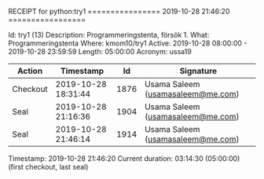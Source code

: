 RECEIPT for python:try1
================ 2019-10-28 21:46:20 =================

Id:          try1 (13)
Description: Programmeringstenta, försök 1.
What:        Programmeringstenta
Where:       kmom10/try1
Active:      2019-10-28 08:00:00 - 2019-10-28 23:59:59
Length:      05:00:00
Acronym:     ussa19

| Action   | Timestamp           | Id    | Signature |
|----------|---------------------|-------|-----------|
| Checkout | 2019-10-28 18:31:44 |  1876 | Usama Saleem (usamasaleem@me.com) |
| Seal     | 2019-10-28 21:16:36 |  1904 | Usama Saleem (usamasaleem@me.com) |
| Seal     | 2019-10-28 21:46:14 |  1914 | Usama Saleem (usamasaleem@me.com) |

Timestamp:        2019-10-28 21:46:20
Current duration: 03:14:30 (05:00:00) (first checkout, last seal)


